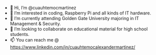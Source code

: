 - 👋  Hi, I’m @cuauhtemocmartinez
- 👀  I’m interested in coding, Raspberry Pi and all kinds of IT hardware.
- 🌱  I’m currently attending Golden Gate University majoring in IT Management & Security.
- 💞️  I’m looking to collaborate on educational material for high school students.
- 📫  You can reach me @ https://www.linkedin.com/in/cuauhtemocalexandermartinez/
